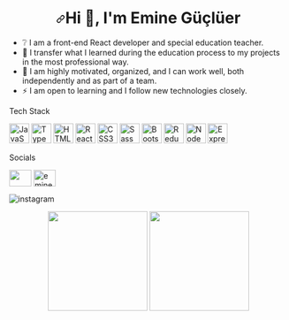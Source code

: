         
  
<h1 align="center" dir="auto"><a id="user-content-hi--im-murat-örsoğlu" class="anchor" aria-hidden="true" href="#hi--im-murat-örsoğlu"><svg class="octicon octicon-link" viewBox="0 0 16 16" version="1.1" width="16" height="16" aria-hidden="true"><path d="m7.775 3.275 1.25-1.25a3.5 3.5 0 1 1 4.95 4.95l-2.5 2.5a3.5 3.5 0 0 1-4.95 0 .751.751 0 0 1 .018-1.042.751.751 0 0 1 1.042-.018 1.998 1.998 0 0 0 2.83 0l2.5-2.5a2.002 2.002 0 0 0-2.83-2.83l-1.25 1.25a.751.751 0 0 1-1.042-.018.751.751 0 0 1-.018-1.042Zm-4.69 9.64a1.998 1.998 0 0 0 2.83 0l1.25-1.25a.751.751 0 0 1 1.042.018.751.751 0 0 1 .018 1.042l-1.25 1.25a3.5 3.5 0 1 1-4.95-4.95l2.5-2.5a3.5 3.5 0 0 1 4.95 0 .751.751 0 0 1-.018 1.042.751.751 0 0 1-1.042.018 1.998 1.998 0 0 0-2.83 0l-2.5 2.5a1.998 1.998 0 0 0 0 2.83Z"></path></svg></a>Hi <g-emoji class="g-emoji" alias="wave" fallback-src="https://github.githubassets.com/images/icons/emoji/unicode/1f44b.png">👋</g-emoji>, I'm Emine Güçlüer</h1>

- ❔ I am a front-end React developer and special education teacher.
- 🌱 I transfer what I learned during the education process to my projects in the most professional way.
- 👯 I am highly motivated, organized, and I can work well, both independently and as part of a team.
- ⚡ I am open to learning and I follow new technologies closely.

   
 
 <p align="left" dir="auto">Tech Stack</p>
  
  <p align="left" dir="auto">
<a href="https://developer.mozilla.org/en-US/docs/Web/JavaScript" rel="nofollow"><img src="https://raw.githubusercontent.com/danielcranney/readme-generator/main/public/icons/skills/javascript-colored.svg" width="36" height="36" alt="JavaScript" style="max-width: 100%;"></a>
<a href="https://www.typescriptlang.org/" rel="nofollow"><img src="https://raw.githubusercontent.com/danielcranney/readme-generator/main/public/icons/skills/typescript-colored.svg" width="36" height="36" alt="TypeScript" style="max-width: 100%;"></a>
<a href="https://developer.mozilla.org/en-US/docs/Glossary/HTML5" rel="nofollow"><img src="https://raw.githubusercontent.com/danielcranney/readme-generator/main/public/icons/skills/html5-colored.svg" width="36" height="36" alt="HTML5" style="max-width: 100%;"></a>
<a href="https://reactjs.org/" rel="nofollow"><img src="https://raw.githubusercontent.com/danielcranney/readme-generator/main/public/icons/skills/react-colored.svg" width="36" height="36" alt="React" style="max-width: 100%;"></a>
<a href="https://www.w3.org/TR/CSS/#css" rel="nofollow"><img src="https://raw.githubusercontent.com/danielcranney/readme-generator/main/public/icons/skills/css3-colored.svg" width="36" height="36" alt="CSS3" style="max-width: 100%;"></a>
<a href="https://sass-lang.com/" rel="nofollow"><img src="https://raw.githubusercontent.com/danielcranney/readme-generator/main/public/icons/skills/sass-colored.svg" width="36" height="36" alt="Sass" style="max-width: 100%;"></a>
<a href="https://getbootstrap.com/" rel="nofollow"><img src="https://raw.githubusercontent.com/danielcranney/readme-generator/main/public/icons/skills/bootstrap-colored.svg" width="36" height="36" alt="Bootstrap" style="max-width: 100%;"></a>
<a href="https://redux.js.org/" rel="nofollow"><img src="https://raw.githubusercontent.com/danielcranney/readme-generator/main/public/icons/skills/redux-colored.svg" width="36" height="36" alt="Redux" style="max-width: 100%;"></a>
<a href="https://nodejs.org/en/" rel="nofollow"><img src="https://raw.githubusercontent.com/danielcranney/readme-generator/main/public/icons/skills/nodejs-colored.svg" width="36" height="36" alt="NodeJS" style="max-width: 100%;"></a>
<a href="https://expressjs.com/" rel="nofollow"><img src="https://raw.githubusercontent.com/danielcranney/readme-generator/main/public/icons/skills/express-colored.svg" width="36" height="36" alt="Express" style="max-width: 100%;"></a>
</p>
  <p align="left" dir="auto">Socials</p>
  
<p align="left" dir="auto">
<a href="https://www.linkedin.com/in/emine-g%C3%BC%C3%A7l%C3%BCer-b72014138/" rel="nofollow"><img align="center" src="https://camo.githubusercontent.com/5f593d8956882a3a6af52e51f99dd67f6fe07c0f6418183c2157e1e02b6af01f/68747470733a2f2f7777772e7376677265706f2e636f6d2f73686f772f3334393433362f6c696e6b6564696e2e737667" height="30" width="40" data-canonical-src="https://www.svgrepo.com/show/349436/linkedin.svg" style="max-width: 100%;"></a>
<a href=https://instagram.com/emine_gucluerr?igshid=YmMyMTA2M2Y= rel="nofollow"><img align="center" src="https://raw.githubusercontent.com/rahuldkjain/github-profile-readme-generator/master/src/images/icons/Social/instagram.svg" alt="emine_gucluerr" height="30" width="40" style="max-width: 100%;"></a>
</p>
<img src="https://camo.githubusercontent.com/eff3e7484b1754de8279027247ccec9c3deaeb76b4c4946c5d634a8579c2c1ce/68747470733a2f2f696d672e736869656c64732e696f2f62616467652f696e7374616772616d2d2532333030303030302e7376673f267374796c653d666f722d7468652d6261646765266c6f676f3d696e7374616772616d266c6f676f436f6c6f723d7768697465" alt="instagram" data-canonical-src="https://img.shields.io/badge/instagram-%23000000.svg?&amp;style=for-the-badge&amp;logo=instagram&amp;logoColor=white" style="max-width: 100%;">
</a>  

<p align="center">
      <img height="180em" src="https://github-readme-stats.vercel.app/api?username=EmineRola&theme=gotham&show_icons=true&count_private=true)"/>
      <img height="180em" src="https://github-readme-stats-eight-theta.vercel.app/api/top-langs/?username=EmineRola&layout=compact&langs_count=8&theme=blue-green"/>
</p>



